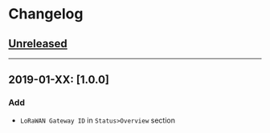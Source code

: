 # Changelog

## [Unreleased](https://gitlab.com/lpn-plant/gateway/luci/compare/v1.0.0...lpnGate)

---

## 2019-01-XX: [1.0.0]

### Add

* `LoRaWAN Gateway ID` in `Status>Overview` section
